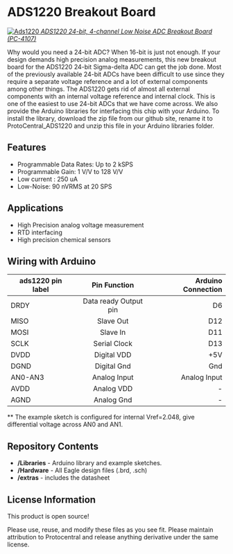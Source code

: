 ADS1220 Breakout Board
=======================

[![Ads1220](https://www.protocentral.com/2662-tm_thickbox_default/ads1220-24-bit-4-channel-low-noise-adc-breakout-board.jpg)  *ADS1220 24-bit, 4-channel Low Noise ADC Breakout Board (PC-4107)*](https://www.protocentral.com/breakout-boards/773-ads1220-24-bit-4-channel-low-noise-adc-breakout-board.html?search_query=ads1220&results=1)

Why would you need a 24-bit ADC? When 16-bit is just not enough. 
If your design demands high precision analog measurements, this new breakout board for the ADS1220 24-bit Sigma-delta ADC can get the job done.
Most of the previously available 24-bit ADCs have been difficult to use since they require a separate voltage reference and a lot of external components among other things. The ADS1220 gets rid of almost all external components with an internal voltage reference and internal clock. This is one of the easiest to use 24-bit ADCs that we have come across. 
We also provide the Arduino libraries for interfacing this chip with your Arduino. To install the library, download the zip file from our github site, rename it to ProtoCentral_ADS1220 and unzip this file in your Arduino libraries folder.

Features
---------
* Programmable Data Rates: Up to 2 kSPS
* Programmable Gain: 1 V/V to 128 V/V
* Low current : 250 uA
* Low-Noise: 90 nVRMS at 20 SPS

Applications
-------------
* High Precision analog voltage measurement
* RTD interfacing
* High precision chemical sensors

Wiring with Arduino
-------------------
|ads1220 pin label| Pin Function         |Arduino Connection|
|-----------------|:--------------------:|-----------------:|
| DRDY            | Data ready Output pin|  D6              |             
| MISO            | Slave Out            |  D12             |
| MOSI            | Slave In             |  D11             |
| SCLK            | Serial Clock         |  D13             |
| DVDD            | Digital VDD          |  +5V             |
| DGND            | Digital Gnd          |  Gnd             |
| AN0-AN3         | Analog Input         |  Analog Input    |
| AVDD            | Analog VDD           |  -               |
| AGND            | Analog Gnd           |  -               |
  
  ** The example sketch is configured for internal Vref=2.048, give differential voltage across AN0 and AN1.
  

Repository Contents
-------------------
* **/Libraries** - Arduino library and example sketches.
* **/Hardware** - All Eagle design files (.brd, .sch)
* **/extras** - includes the datasheet
 

License Information
-------------------
This product is open source!

Please use, reuse, and modify these files as you see fit. Please maintain attribution to Protocentral and release anything derivative under the same license.
